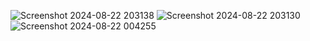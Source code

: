 ![Screenshot 2024-08-22 203138](https://github.com/user-attachments/assets/f82537ed-241b-42c0-8afb-78215a221586)
![Screenshot 2024-08-22 203130](https://github.com/user-attachments/assets/20441331-679e-4449-bc95-665493cf138f)
![Screenshot 2024-08-22 004255](https://github.com/user-attachments/assets/ccb14e7c-bbec-4b6b-82b0-2111866cd874)
